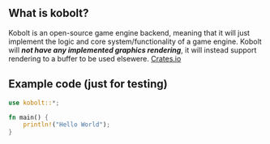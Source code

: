 ## What is kobolt? 
Kobolt is an open-source game engine backend, meaning that it will just implement the logic and core system/functionality of a game engine. Kobolt will **_not have any implemented graphics rendering_**, it will instead support rendering to a buffer to be used elsewere. [Crates.io](https://crates.io/crates/kobolt)

## Example code (just for testing)
```rust
use kobolt::*;

fn main() {
    println!("Hello World");
}
```
